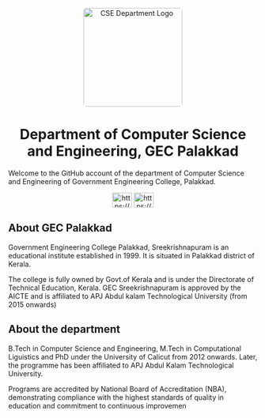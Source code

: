 <p align="center">
    <img src="https://avatars.githubusercontent.com/u/159063609" alt="CSE Department Logo" height="200" width="auto" style="border-radius:3%"/>
</p>

<h1 align="center">Department of Computer Science and Engineering, GEC Palakkad</h1>

Welcome to the GitHub account of the department of Computer Science and Engineering of Government Engineering College, Palakkad.

<p align="center">
<a href="https://linkedin.com/in/https://www.linkedin.com/company/csegecskp/" target="blank"><img align="center" src="https://raw.githubusercontent.com/rahuldkjain/github-profile-readme-generator/master/src/images/icons/Social/linked-in-alt.svg" alt="https://www.linkedin.com/company/csegecskp/" height="30" width="40" /></a>
<a href="https://instagram.com/https://www.instagram.com/cse_gecpkd/" target="blank"><img align="center" src="https://raw.githubusercontent.com/rahuldkjain/github-profile-readme-generator/master/src/images/icons/Social/instagram.svg" alt="https://www.instagram.com/cse_gecpkd/" height="30" width="40" /></a>
</p>

## About GEC Palakkad
Government Engineering College Palakkad, Sreekrishnapuram is an educational institute established in 1999. It is situated in Palakkad district of Kerala.

The college is fully owned by Govt.of Kerala and is under the Directorate of Technical Education, Kerala. GEC Sreekrishnapuram is approved by the AICTE and is affiliated to APJ Abdul kalam Technological University (from 2015 onwards)

## About the department
B.Tech in Computer Science and Engineering, M.Tech in Computational Liguistics and PhD under the University of Calicut from 2012 onwards. Later, the programme has been affiliated to APJ Abdul Kalam Technological University.

Programs are accredited by National Board of Accreditation (NBA), demonstrating compliance with the highest standards of quality in education and commitment to continuous improvemen
